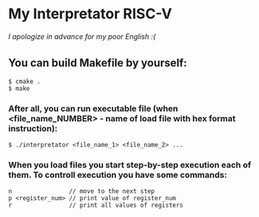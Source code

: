 # **My Interpretator RISC-V**

###### I apologize in advance for my poor English :(

## You can build Makefile by yourself:
```
$ cmake .
$ make
```

### After all, you can <b> run </b> executable file (when <file_name_NUMBER> - name of load file with hex format instruction):
```
$ ./interpretator <file_name_1> <file_name_2> ...
``` 

### When you load files you start step-by-step execution each of them. To controll execution you have some commands: 
```
n                // move to the next step
p <register_num> // print value of register_num
r                // print all values of registers
```
